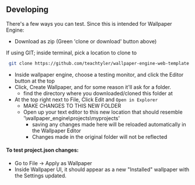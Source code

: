 
## Developing

There's a few ways you can test. Since this is intended for Wallpaper Engine:
    
  -  Download as zip (Green 'clone or download' button above) 
  
  If using GIT;  inside terminal, pick a location to clone to
  
```sh
 git clone https://github.com/teachtyler/wallpaper-engine-web-template.git web-template
```
    
  - Inside wallpaper engine, choose a testing monitor, and click the Editor button at the top
  - Click, Create Wallpaper, and for some reason it'll ask for a folder.
     - find the directory where you downloaded/cloned this folder at
  - At the top right next to File, Click Edit and `Open in Explorer`
    - MAKE CHANGES TO THIS NEW FOLDER
    - Open up your text editor to this new location that should resemble '\wallpaper_engine\projects\myprojects\'
      - saving any changes made here will be reloaded automatically in the Wallpaper Editor
      - Changes made in the original folder will not be reflected
    
    
 ####  To test project.json changes: 

  - Go to File -> Apply as Wallpaper
  - Inside Wallpaper UI, it should appear as a new "Installed" wallpaper with the Settings updated. 
